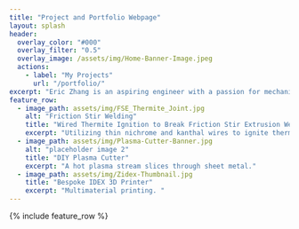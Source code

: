 ```yaml
---
title: "Project and Portfolio Webpage"
layout: splash
header:
  overlay_color: "#000"
  overlay_filter: "0.5"
  overlay_image: /assets/img/Home-Banner-Image.jpeg
  actions:
    - label: "My Projects"
      url: "/portfolio/"
excerpt: "Eric Zhang is an aspiring engineer with a passion for mechanical, electrical, and process design. His most prominent fields of expertise are rapid prototyping methods (additive manufacturing, laser cutting, etc.), design thinking skills (Human Centered Design), and mechanical and electrical design/prototyping."
feature_row:
  - image_path: assets/img/FSE_Thermite_Joint.jpg
    alt: "Friction Stir Welding"
    title: "Wired Thermite Ignition to Break Friction Stir Extrusion Welds"
    excerpt: "Utilizing thin nichrome and kanthal wires to ignite thermite and break FSE joints."
  - image_path: assets/img/Plasma-Cutter-Banner.jpg
    alt: "placeholder image 2"
    title: "DIY Plasma Cutter"
    excerpt: "A hot plasma stream slices through sheet metal."
  - image_path: assets/img/Zidex-Thumbnail.jpg
    title: "Bespoke IDEX 3D Printer"
    excerpt: "Multimaterial printing. "
---
```


{% include feature_row %}

